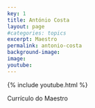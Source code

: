```yaml
---
key: 1
title: António Costa
layout: page
#categories: topics
excerpt: Maestro
permalink: antonio-costa
background-image: 
image: 
youtube: 
--- 
```

{% include youtube.html %}


Currículo do Maestro
